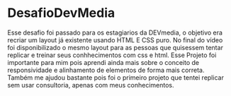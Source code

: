 # DesafioDevMedia
Esse desafio foi passado para os estagiarios da DEVmedia, o objetivo era recriar um layout já existente usando HTML E CSS puro.
No final do vídeo foi disponibilizado o mesmo layout para as pessoas que quisessem tentar replicar e treinar seus conhhecimentos com css e html.
Esse Projeto foi importante para mim pois aprendi ainda mais sobre o conceito de responsividade e alinhamento de elementos de forma mais correta.
Também me ajudou bastante pois foi o primeiro projeto que tentei replicar sem usar consultoria, apenas com meus conhecimentos.

